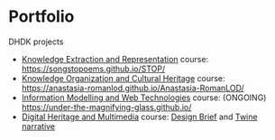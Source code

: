 # Portfolio
DHDK projects

- [Knowledge Extraction and Representation](https://www.unibo.it/it/didattica/insegnamenti/insegnamento/2021/454463) course: <https://songstopoems.github.io/STOP/>
- [Knowledge Organization and Cultural Heritage](https://www.unibo.it/it/didattica/insegnamenti/insegnamento/2021/454462) course: <https://anastasia-romanlod.github.io/Anastasia-RomanLOD/>
- [Information Modelling and Web Technologies](https://www.unibo.it/it/didattica/insegnamenti/insegnamento/2021/454464) course: (ONGOING) <https://under-the-magnifying-glass.github.io/>
- [Digital Heritage and Multimedia](https://www.unibo.it/it/didattica/insegnamenti/insegnamento/2021/454470) course:  <a href="MUSEscape_DESIGN_BRIEF.pdf" class="image fit"><img src="images/marr_pic.jpg" alt="">Design Brief</a> and [Twine narrative](Portfolio/MUSEscape_DESIGN_BRIEF.pdf)
